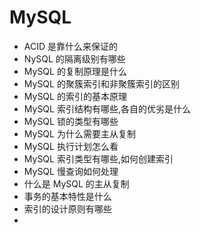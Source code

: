 # MySQL

- ACID 是靠什么来保证的
- NySQL 的隔离级别有哪些
- MySQL 的复制原理是什么
- MySQL 的聚簇索引和非聚簇索引的区别
- MySQL 的索引的基本原理
- MySQL 索引结构有哪些,各自的优劣是什么
- MySQL 锁的类型有哪些
- MySQL 为什么需要主从复制
- MySQL 执行计划怎么看
- MySQL 索引类型有哪些,如何创建索引
- MySQL 慢查询如何处理
- 什么是 MySQL 的主从复制
- 事务的基本特性是什么
- 索引的设计原则有哪些
- 